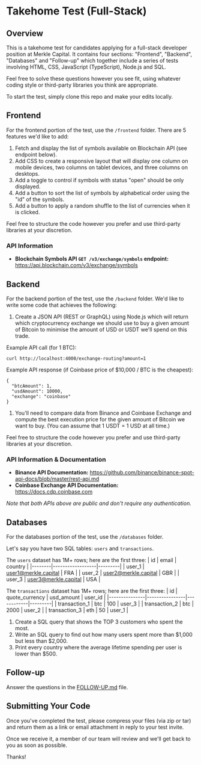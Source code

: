 # Takehome Test (Full-Stack)

## Overview

This is a takehome test for candidates applying for a full-stack developer
position at Merkle Capital. It contains four sections: "Frontend", "Backend", "Databases" and "Follow-up" which
together include a series of tests involving HTML, CSS, JavaScript (TypeScript), Node.js and SQL.

Feel free to solve these questions however you see fit, using whatever coding
style or third-party libraries you think are appropriate.

To start the test, simply clone this repo and make your edits locally.

## Frontend

For the frontend portion of the test, use the `/frontend` folder. There are 5 features we'd like to add:

1. Fetch and display the list of symbols available on Blockchain API (see endpoint below).
2. Add CSS to create a responsive layout that will display one column on mobile
   devices, two columns on tablet devices, and three columns on desktops.
3. Add a toggle to control if symbols with status "open" should be only displayed.
4. Add a button to sort the list of symbols by alphabetical order using the "id" of the symbols.
5. Add a button to apply a random shuffle to the list of currencies when it is clicked.

Feel free to structure the code however you prefer and use third-party libraries at your discretion.

### API Information

- **Blockchain Symbols API `GET /v3/exchange/symbols` endpoint:** https://api.blockchain.com/v3/exchange/symbols

## Backend

For the backend portion of the test, use the `/backend` folder. We'd like to write some code that achieves the following:

1. Create a JSON API (REST or GraphQL) using Node.js which will return which cryptocurrency exchange we should use to buy a given amount of Bitcoin to minimise the amount of USD or USDT we'll spend on this trade.

Example API call (for 1 BTC):

```
curl http://localhost:4000/exchange-routing?amount=1
```

Example API response (if Coinbase price of \$10,000 / BTC is the cheapest):

```
{
  "btcAmount": 1,
  "usdAmount": 10000,
  "exchange": "coinbase"
}
```

1. You'll need to compare data from Binance and Coinbase Exchange and compute the best execution price for the given amount of Bitcoin we want to buy. (You can assume that 1 USDT = 1 USD at all time.)

Feel free to structure the code however you prefer and use third-party libraries at your discretion.

### API Information & Documentation

- **Binance API Documentation:** https://github.com/binance/binance-spot-api-docs/blob/master/rest-api.md
- **Coinbase Exchange API Documentation:** https://docs.cdp.coinbase.com

_Note that both APIs above are public and don't require any authentication._

## Databases

For the databases portion of the test, use the `/databases` folder.

Let's say you have two SQL tables: `users` and `transactions`.

The `users` dataset has 1M+ rows; here are the first three:
| id | email | country |
|--------|------------------|---------|
| user_1 | user1@merkle.capital | FRA |
| user_2 | user2@merkle.capital | GBR |
| user_3 | user3@merkle.capital | USA |

The `transactions` dataset has 1M+ rows; here are the first three:
| id | quote_currency | usd_amount | user_id |
|---------------|----------------|------------|---------|
| transaction_1 | btc | 100 | user_3 |
| transaction_2 | btc | 2000 | user_2 |
| transaction_3 | eth | 50 | user_1 |

1. Create a SQL query that shows the TOP 3 customers who spent the most.
2. Write an SQL query to find out how many users spent more than $1,000 but less than $2,000.
3. Print every country where the average lifetime spending per user is lower than \$500.

## Follow-up

Answer the questions in the [FOLLOW-UP.md](./FOLLOW-UP.md) file.

## Submitting Your Code

Once you've completed the test, please compress your files (via zip or tar) and
return them as a link or email attachment in reply to your test invite.

Once we receive it, a member of our team will review and we'll get back to you
as soon as possible.

Thanks!
